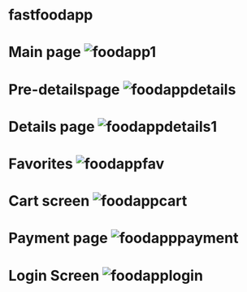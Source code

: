 # fastfoodapp
# Main page ![foodapp1](https://user-images.githubusercontent.com/84620852/141538669-dbdef4d7-c90f-4c53-bcce-6c8817c65014.jpg)

# Pre-detailspage ![foodappdetails](https://user-images.githubusercontent.com/84620852/141538728-10aab02f-0af3-4f06-8499-b360e41237fa.jpg)

# Details page ![foodappdetails1](https://user-images.githubusercontent.com/84620852/141538758-9a5739ca-4b6e-4542-b428-1a1104cedd65.jpg)

# Favorites ![foodappfav](https://user-images.githubusercontent.com/84620852/141538827-1c83fdc9-de47-467f-bbfa-eb53309939e8.jpg)

# Cart screen ![foodappcart](https://user-images.githubusercontent.com/84620852/141538857-10a1fd3c-c146-4168-be47-b1677aaaf50e.jpg)

# Payment page ![foodapppayment](https://user-images.githubusercontent.com/84620852/141538901-175ad44b-cdeb-459b-93f6-06d5053c80bb.jpg)

# Login Screen ![foodapplogin](https://user-images.githubusercontent.com/84620852/141538937-472cb542-2f87-4ce1-a3ef-3419b499183c.jpg)
